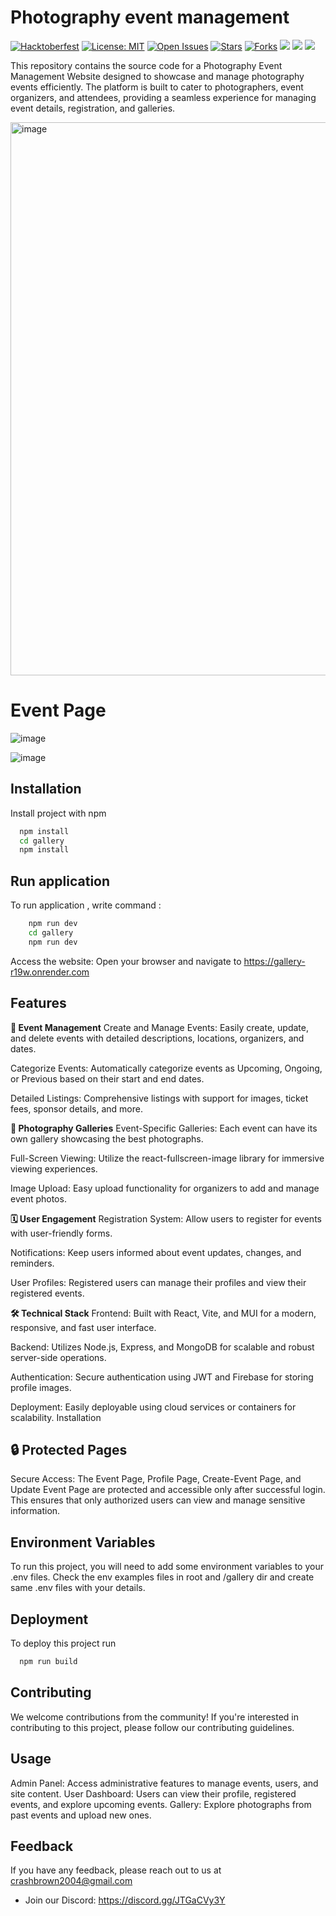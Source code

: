 # Photography event management 
[![Hacktoberfest](https://img.shields.io/badge/Hacktoberfest-2025-blueviolet?style=for-the-badge&logo=hacktoberfest)](https://hacktoberfest.com)
[![License: MIT](https://img.shields.io/badge/License-MIT-green.svg?style=for-the-badge)](./LICENSE)
[![Open Issues](https://img.shields.io/github/issues/drakeRAGE/CaptureChronicles?style=for-the-badge)](https://github.com/drakeRAGE/CaptureChronicles/issues)
[![Stars](https://img.shields.io/github/stars/drakeRAGE/CaptureChronicles?style=for-the-badge)](https://github.com/drakeRAGE/CaptureChronicles/stargazers)
[![Forks](https://img.shields.io/github/forks/drakeRAGE/CaptureChronicles?style=for-the-badge)](https://github.com/drakeRAGE/CaptureChronicles/network/members)
<a href="https://discord.gg/JTGaCVy3Y"><img src="https://img.shields.io/badge/Discord-7289DA?style=for-the-badge&logo=discord&logoColor=white" /></a>
<a href="https://x.com/dragbosDEV"><img src="https://img.shields.io/badge/X-000000?style=for-the-badge&logo=x&logoColor=white" /></a>
<a href="https://www.linkedin.com/in/deepak-joshi-dragbos"><img src="https://img.shields.io/badge/LinkedIn-0077B5?style=for-the-badge&logo=linkedin&logoColor=white" /></a>


This repository contains the source code for a Photography Event Management Website designed to showcase and manage photography events efficiently. The platform is built to cater to photographers, event organizers, and attendees, providing a seamless experience for managing event details, registration, and galleries.

<img width="1879" height="885" alt="image" src="https://github.com/user-attachments/assets/795b6e9b-b9b6-4dca-a611-df4d64120e8e" />

# Event Page
![image](https://github.com/user-attachments/assets/24c9911b-19ad-46a1-aba8-731a41b9eb2b)

![image](https://github.com/user-attachments/assets/62bcccb1-cbb4-4d05-b74f-e0e4323f5036)


## Installation

Install project with npm

```bash
  npm install 
  cd gallery
  npm install
```
    
## Run application

To run application , write command : 

```bash
    npm run dev
    cd gallery
    npm run dev
```

Access the website:
Open your browser and navigate to https://gallery-r19w.onrender.com 


## Features

**🎉 Event Management**
Create and Manage Events: Easily create, update, and delete events with detailed descriptions, locations, organizers, and dates.

Categorize Events: Automatically categorize events as Upcoming, Ongoing, or Previous based on their start and end dates.

Detailed Listings: Comprehensive listings with support for images, ticket fees, sponsor details, and more.

**📸 Photography Galleries**
Event-Specific Galleries: Each event can have its own gallery showcasing the best photographs.

Full-Screen Viewing: Utilize the react-fullscreen-image library for immersive viewing experiences.

Image Upload: Easy upload functionality for organizers to add and manage event photos.

**🗓️ User Engagement**
Registration System: Allow users to register for events with user-friendly forms.

Notifications: Keep users informed about event updates, changes, and reminders.

User Profiles: Registered users can manage their profiles and view their registered events.

**🛠️ Technical Stack**
Frontend: Built with React, Vite, and MUI for a modern, responsive, and fast user interface.

Backend: Utilizes Node.js, Express, and MongoDB for scalable and robust server-side operations.

Authentication: Secure authentication using JWT and Firebase for storing profile images.

Deployment: Easily deployable using cloud services or containers for scalability.
Installation


## 🔒 Protected Pages

Secure Access: The Event Page, Profile Page, Create-Event Page, and Update Event Page are protected and accessible only after successful login. This ensures that only authorized users can view and manage sensitive information.

## Environment Variables

To run this project, you will need to add some environment variables to your .env files. Check the env examples files in root and /gallery dir and create same .env files with your details.

## Deployment

To deploy this project run

```bash
  npm run build
```

## Contributing
We welcome contributions from the community! If you're interested in contributing to this project, please follow our contributing guidelines.

## Usage
Admin Panel: Access administrative features to manage events, users, and site content.
User Dashboard: Users can view their profile, registered events, and explore upcoming events.
Gallery: Explore photographs from past events and upload new ones.


## Feedback

If you have any feedback, please reach out to us at crashbrown2004@gmail.com

- Join our Discord: https://discord.gg/JTGaCVy3Y
